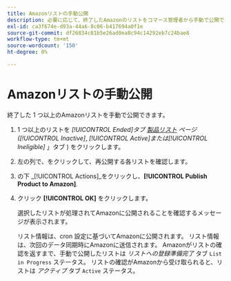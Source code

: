 ```yaml
---
title: Amazonリストの手動公開
description: 必要に応じて、終了したAmazonのリストをコマース管理者から手動で公開できます。
exl-id: ca3f674e-d93a-44a6-8c06-b417694a0f1e
source-git-commit: df26834c81b5e26ad0ea8c94c14292eb7c24bae8
workflow-type: tm+mt
source-wordcount: '150'
ht-degree: 0%

---
```


# Amazonリストの手動公開

終了した 1 つ以上のAmazonリストを手動で公開できます。

1. 1 つ以上のリストを _[!UICONTROL Ended]_タブ [製品リスト](./managing-product-listings.md) ページ (_[!UICONTROL Inactive]_, _[!UICONTROL Active]_または_[!UICONTROL Ineligible]_ 」タブ ) をクリックします。

1. 左の列で、をクリックして、再公開する各リストを確認します。

1. の下 _[!UICONTROL Actions]_をクリックし、**[!UICONTROL Publish Product to Amazon]**.

1. クリック **[!UICONTROL OK]** をクリックします。

   選択したリストが処理されてAmazonに公開されることを確認するメッセージが表示されます。

   リスト情報は、cron 設定に基づいてAmazonに公開されます。 リスト情報は、次回のデータ同期時にAmazonに送信されます。 Amazonがリストの確認を返すまで、手動で公開したリストは _リストへの登録準備完了_ タブ `List in Progress` ステータス。 リストの確認がAmazonから受け取られると、リストは _アクティブ_ タブ `Active` ステータス。
